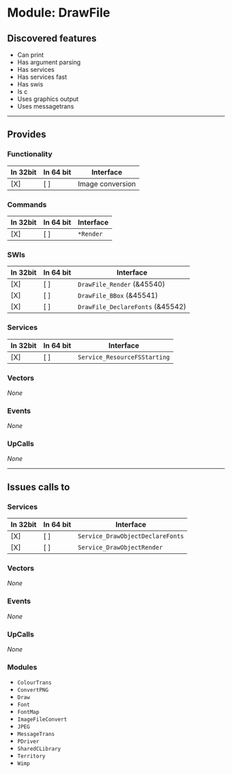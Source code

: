 # Module: DrawFile

## Discovered features


* Can print
* Has argument parsing
* Has services
* Has services fast
* Has swis
* Is c
* Uses graphics output
* Uses messagetrans

---

## Provides

### Functionality

| In 32bit | In 64 bit | Interface |
|----------|-----------|-----------|
| [X]      | [ ]       | Image conversion |

### Commands


| In 32bit | In 64 bit | Interface |
|----------|-----------|-----------|
| [X]      | [ ]       | `*Render` |


### SWIs


| In 32bit | In 64 bit | Interface |
|----------|-----------|-----------|
| [X]      | [ ]       | `DrawFile_Render` (&45540) |
| [X]      | [ ]       | `DrawFile_BBox` (&45541) |
| [X]      | [ ]       | `DrawFile_DeclareFonts` (&45542) |


### Services


| In 32bit | In 64 bit | Interface |
|----------|-----------|-----------|
| [X]      | [ ]       | `Service_ResourceFSStarting` |


### Vectors


*None*


### Events


*None*


### UpCalls


*None*


---

## Issues calls to

### Services


| In 32bit | In 64 bit | Interface |
|----------|-----------|-----------|
| [X]      | [ ]       | `Service_DrawObjectDeclareFonts` |
| [X]      | [ ]       | `Service_DrawObjectRender` |


### Vectors


*None*


### Events


*None*


### UpCalls


*None*


### Modules


* `ColourTrans`
* `ConvertPNG`
* `Draw`
* `Font`
* `FontMap`
* `ImageFileConvert`
* `JPEG`
* `MessageTrans`
* `PDriver`
* `SharedCLibrary`
* `Territory`
* `Wimp`


